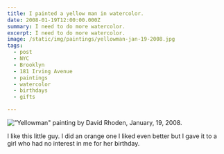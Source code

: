 ```yaml
---
title: I painted a yellow man in watercolor.
date: 2008-01-19T12:00:00.000Z
summary: I need to do more watercolor.
excerpt: I need to do more watercolor.
image: /static/img/paintings/yellowman-jan-19-2008.jpg
tags:
  - post
  - NYC
  - Brooklyn
  - 181 Irving Avenue
  - paintings
  - watercolor
  - birthdays
  - gifts

---
```


!["Yellowman" painting by David Rhoden, January, 19, 2008.](/static/img/paintings/yellowman-jan-19-2008.jpg)

I like this little guy. I did an orange one I liked even better but I gave it to a girl who had no interest in me for her birthday.
